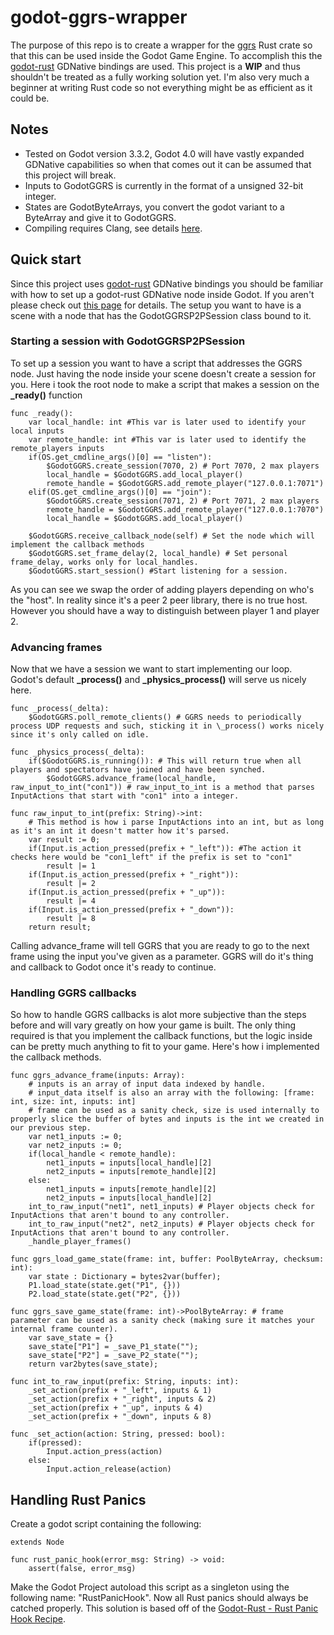 # godot-ggrs-wrapper

The purpose of this repo is to create a wrapper for the [ggrs](https://github.com/gschup/ggrs) Rust crate so that this can be used inside the Godot Game Engine. To accomplish this the [godot-rust](https://github.com/godot-rust/godot-rust) GDNative bindings are used. This project is a **WIP** and thus shouldn't be treated as a fully working solution yet. I'm also very much a beginner at writing Rust code so not everything might be as efficient as it could be.

## Notes

- Tested on Godot version 3.3.2, Godot 4.0 will have vastly expanded GDNative capabilities so when that comes out it can be assumed that this project will break.
- Inputs to GodotGGRS is currently in the format of a unsigned 32-bit integer.
- States are GodotByteArrays, you convert the godot variant to a ByteArray and give it to GodotGGRS.
- Compiling requires Clang, see details [here](https://rust-lang.github.io/rust-bindgen/requirements.html).

## Quick start

Since this project uses [godot-rust](https://github.com/godot-rust/godot-rust) GDNative bindings you should be familiar with how to set up a godot-rust GDNative node inside Godot. If you aren't please check out [this page](https://godot-rust.github.io/book/getting-started/hello-world.html) for details. The setup you want to have is a scene with a node that has the GodotGGRSP2PSession class bound to it.

### Starting a session with GodotGGRSP2PSession

To set up a session you want to have a script that addresses the GGRS node. Just having the node inside your scene doesn't create a session for you. Here i took the root node to make a script that makes a session on the **\_ready()** function

```gdscript
func _ready():
	var local_handle: int #This var is later used to identify your local inputs
	var remote_handle: int #This var is later used to identify the remote_players inputs
	if(OS.get_cmdline_args()[0] == "listen"):
		$GodotGGRS.create_session(7070, 2) # Port 7070, 2 max players
		local_handle = $GodotGGRS.add_local_player()
		remote_handle = $GodotGGRS.add_remote_player("127.0.0.1:7071")
	elif(OS.get_cmdline_args()[0] == "join"):
		$GodotGGRS.create_session(7071, 2) # Port 7071, 2 max players
		remote_handle = $GodotGGRS.add_remote_player("127.0.0.1:7070")
		local_handle = $GodotGGRS.add_local_player()

	$GodotGGRS.receive_callback_node(self) # Set the node which will implement the callback methods
	$GodotGGRS.set_frame_delay(2, local_handle) # Set personal frame_delay, works only for local_handles.
	$GodotGGRS.start_session() #Start listening for a session.
```

As you can see we swap the order of adding players depending on who's the "host". In reality since it's a peer 2 peer library, there is no true host. However you should have a way to distinguish between player 1 and player 2.

### Advancing frames

Now that we have a session we want to start implementing our loop. Godot's default **\_process()** and **\_physics_process()** will serve us nicely here.

```gdscript
func _process(_delta):
	$GodotGGRS.poll_remote_clients() # GGRS needs to periodically process UDP requests and such, sticking it in \_process() works nicely since it's only called on idle.

func _physics_process(_delta):
	if($GodotGGRS.is_running()): # This will return true when all players and spectators have joined and have been synched.
		$GodotGGRS.advance_frame(local_handle, raw_input_to_int("con1")) # raw_input_to_int is a method that parses InputActions that start with "con1" into a integer.

func raw_input_to_int(prefix: String)->int:
	# This method is how i parse InputActions into an int, but as long as it's an int it doesn't matter how it's parsed.
	var result := 0;
	if(Input.is_action_pressed(prefix + "_left")): #The action it checks here would be "con1_left" if the prefix is set to "con1"
		result |= 1
	if(Input.is_action_pressed(prefix + "_right")):
		result |= 2
	if(Input.is_action_pressed(prefix + "_up")):
		result |= 4
	if(Input.is_action_pressed(prefix + "_down")):
		result |= 8
	return result;
```

Calling advance_frame will tell GGRS that you are ready to go to the next frame using the input you've given as a parameter. GGRS will do it's thing and callback to Godot once it's ready to continue.

### Handling GGRS callbacks

So how to handle GGRS callbacks is alot more subjective than the steps before and will vary greatly on how your game is built. The only thing required is that you implement the callback functions, but the logic inside can be pretty much anything to fit to your game. Here's how i implemented the callback methods.

```gdscript
func ggrs_advance_frame(inputs: Array):
	# inputs is an array of input data indexed by handle.
	# input_data itself is also an array with the following: [frame: int, size: int, inputs: int]
	# frame can be used as a sanity check, size is used internally to properly slice the buffer of bytes and inputs is the int we created in our previous step.
	var net1_inputs := 0;
	var net2_inputs := 0;
	if(local_handle < remote_handle):
		net1_inputs = inputs[local_handle][2]
		net2_inputs = inputs[remote_handle][2]
	else:
		net1_inputs = inputs[remote_handle][2]
		net2_inputs = inputs[local_handle][2]
	int_to_raw_input("net1", net1_inputs) # Player objects check for InputActions that aren't bound to any controller.
	int_to_raw_input("net2", net2_inputs) # Player objects check for InputActions that aren't bound to any controller.
	_handle_player_frames()

func ggrs_load_game_state(frame: int, buffer: PoolByteArray, checksum: int):
	var state : Dictionary = bytes2var(buffer);
	P1.load_state(state.get("P1", {}))
	P2.load_state(state.get("P2", {}))

func ggrs_save_game_state(frame: int)->PoolByteArray: # frame parameter can be used as a sanity check (making sure it matches your internal frame counter).
	var save_state = {}
	save_state["P1"] = _save_P1_state("");
	save_state["P2"] = _save_P2_state("");
	return var2bytes(save_state);

func int_to_raw_input(prefix: String, inputs: int):
	_set_action(prefix + "_left", inputs & 1)
	_set_action(prefix + "_right", inputs & 2)
	_set_action(prefix + "_up", inputs & 4)
	_set_action(prefix + "_down", inputs & 8)

func _set_action(action: String, pressed: bool):
	if(pressed):
		Input.action_press(action)
	else:
		Input.action_release(action)

```

## Handling Rust Panics

Create a godot script containing the following:

```gdscript
extends Node

func rust_panic_hook(error_msg: String) -> void:
    assert(false, error_msg)
```

Make the Godot Project autoload this script as a singleton using the following name: "RustPanicHook". Now all Rust panics should always be catched properly. This solution is based off of the [Godot-Rust - Rust Panic Hook Recipe](https://godot-rust.github.io/book/recipes/rust_panic_handler.html).
